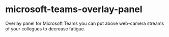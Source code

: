 # microsoft-teams-overlay-panel
Overlay panel for Microsoft Teams you can put above web-camera streams of your collegues to decrease fatigue.
